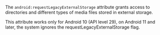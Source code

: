 The `android:requestLegacyExternalStorage` attribute grants access to directories and different types of media files stored in external storage.
 
This attribute works only for Android 10 (API level 29), on Android 11 and later, the system ignores the requestLegacyExternalStorage flag.